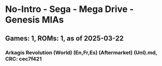 # No-Intro - Sega - Mega Drive - Genesis MIAs
## Games: 1, ROMs: 1, as of 2025-03-22

### Arkagis Revolution (World) (En,Fr,Es) (Aftermarket) (Unl).md, CRC: cec7f421
